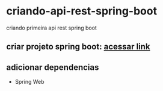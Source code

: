 # criando-api-rest-spring-boot

criando primeira api rest spring boot

## criar projeto spring boot: [acessar link](https://start.spring.io/)

## adicionar dependencias

- Spring Web
